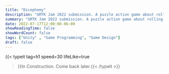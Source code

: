 ```yaml
---
title: "Dicephemy"
description: "GMTK Jam 2022 submission. A puzzle action game about rolling a die and evading hellish cubes."
summary: "GMTK Jam 2022 submission. A puzzle action game about rolling a die and evading hellish cubes."
date: 2022-07-17T12:00:00-06:00
showReadingTime: false
showWordCount: false
tags: ["Unity" , "Game Programming", "Game Design"]
draft: false
---
```


{{< typeit
    tag=h1
    speed=30
    lifeLike=true
 >}}In Construction. Come back later.{{< /typeit >}}